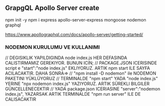 ## GrapgQL Apollo Server create

npm init -y
npm i express apollo-server-express mongoose nodemon graphql

https://www.apollographql.com/docs/apollo-server/getting-started/

### NODEMON KURULUMU VE KULLANIMI

// DEGISIKLIK YAPILDIGINDA node index.js HER DEFASINDA CALISTIRMAMIZ GEREKIYOR. BUNUN ICIN;
// PACKAGE.JSON ICERISINDE script e "start":"node index.js" EKLIYORUZ. ARTIK npm start ILE SAYFA ACILACAKTIR. DAHA SONRA=>
// "npm install -D nodemon" ile NODEMON PAKETINI YÜKLÜYORUZ
// TERMINALDE "npm start" YADA "node index.js" YERINE "npx nodemon index.js" YAZIYORUZ. ARTIK SÜREKLI BILGILER GÜNCELLENECEKTIR
// YADA package.json ICERIASINE "server":"nodemon index.js", YAZARSAK ARTIK TERMINALDE "npm run server" ILE DE CALISACAKTIR
